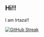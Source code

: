 ## Hi!!

I am Irtaza!!

<!--
**Irtaza2009/Irtaza2009** is a ✨ _special_ ✨ repository because its `README.md` (this file) appears on your GitHub profile.

Here are some ideas to get you started:

- 🔭 I’m currently working on ...
- 🌱 I’m currently learning ...
- 👯 I’m looking to collaborate on ...
- 🤔 I’m looking for help with ...
- 💬 Ask me about ...
- 📫 How to reach me: ...
- 😄 Pronouns: ...
- ⚡ Fun fact: ...
-->

[![GitHub Streak](https://streak-stats.demolab.com?user=Irtaza2009&theme=dark&date_format=j%20M%5B%20Y%5D&background=45%2C1DFFD2%2CEB5454&dates=000000&border=000000&stroke=391414&currStreakLabel=FF9335)](https://git.io/streak-stats)

